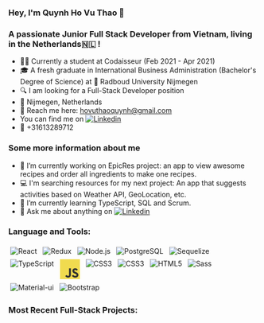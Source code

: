 ### Hey, I'm Quynh Ho Vu Thao 👋

### A passionate Junior Full Stack Developer from Vietnam, living in the Netherlands🇳🇱 !

- 👩‍💻 Currently a student at Codaisseur (Feb 2021 - Apr 2021)
- :mortar_board: A fresh graduate in International Business Administration (Bachelor's Degree of Science) at :school: Radboud University Nijmegen
- :mag: I am looking for a Full-Stack Developer position
- 📍 Nijmegen, Netherlands
- :email: Reach me here: hovuthaoquynh@gmail.com
- You can find me on [![Linkedin](https://i.stack.imgur.com/gVE0j.png)](https://www.linkedin.com/in/quynh-ho-420188171/) 
- :iphone: +31613289712


### Some more information about me

- 🔭 I’m currently working on EpicRes project: an app to view awesome recipes and order all ingredients to make one recipes.
- 💻 I'm searching resources for my next project: An app that suggests activities based on Weather API, GeoLocation, etc. 
- 🌱 I’m currently learning TypeScript, SQL and Scrum.
- 💬 Ask me about anything on [![Linkedin](https://i.stack.imgur.com/gVE0j.png)](https://www.linkedin.com/in/quynh-ho-420188171/) 

### Language and Tools:
<p>
 <img src="https://cdn.worldvectorlogo.com/logos/react-2.svg" alt="React" height="40" style="vertical-align:top; margin:4px">
 <img src="https://cdn.worldvectorlogo.com/logos/redux.svg" alt="Redux" height="40" style="vertical-align:top; margin:4px">
 <img src="https://cdn.worldvectorlogo.com/logos/nodejs-2.svg" alt="Node.js" height="40" style="vertical-align:top; margin:4px">
 <img src="https://cdn.worldvectorlogo.com/logos/postgresql.svg" alt="PostgreSQL" height="40" style="vertical-align:top; margin:4px">
 <img src="https://cdn.worldvectorlogo.com/logos/sequelize.svg" alt="Sequelize" height="40" style="vertical-align:top; margin:4px">
<img src="https://upload.wikimedia.org/wikipedia/commons/4/4c/Typescript_logo_2020.svg" alt="TypeScript" height="40" style="vertical-align:top; margin:4px">
<img src="https://raw.githubusercontent.com/github/explore/80688e429a7d4ef2fca1e82350fe8e3517d3494d/topics/javascript/javascript.png" alt="Javascript" height="40" style="vertical-align:top; margin:4px">
<img src="https://cdn.worldvectorlogo.com/logos/git-icon.svg" alt="CSS3" height="40" style="vertical-align:top; margin:4px">
<img src="https://cdn.worldvectorlogo.com/logos/css-5.svg" alt="CSS3" height="40" style="vertical-align:top; margin:4px">
<img src="https://cdn.worldvectorlogo.com/logos/html5.svg" alt="HTML5" height="40" style="vertical-align:top; margin:4px">
 <img src="https://cdn.worldvectorlogo.com/logos/sass-1.svg" alt="Sass" height="40" style="vertical-align:top; margin:4px">
<img src="https://cdn.worldvectorlogo.com/logos/material-ui-1.svg" alt="Material-ui" height="40" style="vertical-align:top; margin:4px">
<img src="https://cdn.worldvectorlogo.com/logos/bootstrap-4.svg" alt="Bootstrap" height="40" style="vertical-align:top; margin:4px">
</p>

### Most Recent Full-Stack Projects:




<!--
**quynhho-2007/quynhho-2007** is a ✨ _special_ ✨ repository because its `README.md` (this file) appears on your GitHub profile.


-->

